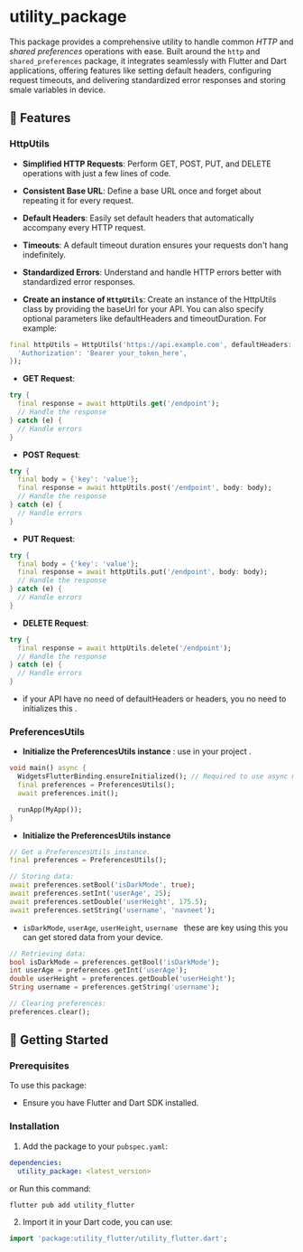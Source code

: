 # utility_package

This package provides a comprehensive utility to handle common *HTTP* and *shared preferences* operations with ease. Built around the `http` and `shared_preferences` package, it integrates seamlessly with Flutter and Dart applications, offering features like setting default headers, configuring request timeouts, and delivering standardized error responses and storing smale variables in device.

## 🌟 Features

### **HttpUtils**

- **Simplified HTTP Requests**: Perform GET, POST, PUT, and DELETE operations with just a few lines of code.
- **Consistent Base URL**: Define a base URL once and forget about repeating it for every request.
- **Default Headers**: Easily set default headers that automatically accompany every HTTP request.
- **Timeouts**: A default timeout duration ensures your requests don't hang indefinitely.
- **Standardized Errors**: Understand and handle HTTP errors better with standardized error responses.

- **Create an instance of `HttpUtils`**: Create an instance of the HttpUtils class by providing the baseUrl for your API. You can also specify optional parameters like defaultHeaders and timeoutDuration. For example:

```dart
final httpUtils = HttpUtils('https://api.example.com', defaultHeaders: {
  'Authorization': 'Bearer your_token_here',
});
```
- **GET Request**:
```dart
try {
  final response = await httpUtils.get('/endpoint');
  // Handle the response
} catch (e) {
  // Handle errors
}

  ```
  
- **POST Request**:
```dart
try {
  final body = {'key': 'value'};
  final response = await httpUtils.post('/endpoint', body: body);
  // Handle the response
} catch (e) {
  // Handle errors
}

  ```

- **PUT Request**:
```dart
try {
  final body = {'key': 'value'};
  final response = await httpUtils.put('/endpoint', body: body);
  // Handle the response
} catch (e) {
  // Handle errors
}

  ```

- **DELETE Request**:
```dart
try {
  final response = await httpUtils.delete('/endpoint');
  // Handle the response
} catch (e) {
  // Handle errors
}

  ```
- if your API have no need of defaultHeaders or headers, you no need to initializes this .


### **PreferencesUtils**

- **Initialize the PreferencesUtils instance** : use in your project .

```dart
void main() async {
  WidgetsFlutterBinding.ensureInitialized(); // Required to use async methods in the main function.
  final preferences = PreferencesUtils();
  await preferences.init();

  runApp(MyApp());
}
```
- **Initialize the PreferencesUtils instance**
```dart
// Get a PreferencesUtils instance.
final preferences = PreferencesUtils();

// Storing data:
await preferences.setBool('isDarkMode', true);
await preferences.setInt('userAge', 25);
await preferences.setDouble('userHeight', 175.5);
await preferences.setString('username', 'navneet');

```
- `isDarkMode`, `userAge`, `userHeight`, `username ` these are key using this you can get stored data from your device. 
```dart
// Retrieving data:
bool isDarkMode = preferences.getBool('isDarkMode');
int userAge = preferences.getInt('userAge');
double userHeight = preferences.getDouble('userHeight');
String username = preferences.getString('username');

// Clearing preferences:
preferences.clear();
```

## 🚀 Getting Started

### Prerequisites


To use this package:

- Ensure you have Flutter and Dart SDK installed.

[//]: # (- Add the `http` package to your `pubspec.yaml` as this package depends on it.)

### Installation

1. Add the package to your `pubspec.yaml`:

```yaml
dependencies:
  utility_package: <latest_version>
```
or Run this command:
```command
flutter pub add utility_flutter
```

2. Import it in your Dart code, you can use:
```dart
import 'package:utility_flutter/utility_flutter.dart';
```